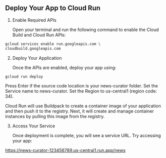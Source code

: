 ## Deploy Your App to Cloud Run

1. Enable Required APIs

   Open your terminal and run the following command to enable the Cloud Build and Cloud Run APIs:

```bash
gcloud services enable run.googleapis.com \ 
cloudbuild.googleapis.com
```

2. Deploy Your Application

   Once the APIs are enabled, deploy your app using:

```bash
gcloud run deploy
```

   Press Enter if the source code location is your news-curator folder. Set the Service name to news-curator. Set the Region to us-central1 (region code: 34).

   Cloud Run will use Buildpack to create a container image of your application and then push it to the registry. Next, it will create and manage container      
   instances by pulling this image from the registry.

3. Access Your Service

   Once deployment is complete, you will see a service URL. Try accessing your app:

https://news-curator-123456789.us-central1.run.app/news


